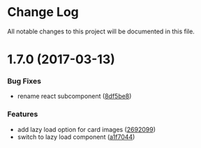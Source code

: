 # Change Log

All notable changes to this project will be documented in this file.

<a name="1.7.0"></a>
# 1.7.0 (2017-03-13)


### Bug Fixes

* rename react subcomponent ([8df5be8](https://github.com/SUI-Components/sui-components/commit/8df5be8))


### Features

* add lazy load option for card images ([2692099](https://github.com/SUI-Components/sui-components/commit/2692099))
* switch to lazy load component ([a1f7044](https://github.com/SUI-Components/sui-components/commit/a1f7044))




